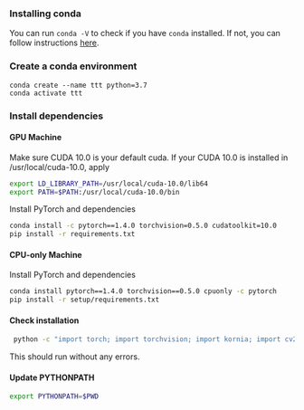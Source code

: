 
### Installing conda

You can run `conda -V` to check if you have `conda` installed. If not, you can follow instructions [here](https://docs.conda.io/projects/conda/en/4.6.1/user-guide/install/index.html).

### Create a conda environment
```
conda create --name ttt python=3.7
conda activate ttt
```

### Install dependencies

#### GPU Machine

Make sure CUDA 10.0 is your default cuda. If your CUDA 10.0 is installed in /usr/local/cuda-10.0, apply

```bash
export LD_LIBRARY_PATH=/usr/local/cuda-10.0/lib64
export PATH=$PATH:/usr/local/cuda-10.0/bin
```

Install PyTorch and dependencies
```bash
conda install -c pytorch==1.4.0 torchvision=0.5.0 cudatoolkit=10.0
pip install -r requirements.txt
```

#### CPU-only Machine

Install PyTorch and dependencies
```bash
conda install pytorch==1.4.0 torchvision==0.5.0 cpuonly -c pytorch
pip install -r setup/requirements.txt
```

#### Check installation
```bash
 python -c "import torch; import torchvision; import kornia; import cv2; import numpy"
```
This should run without any errors.

#### Update PYTHONPATH

```bash
export PYTHONPATH=$PWD
```
